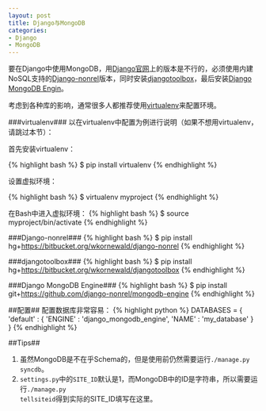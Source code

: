 ```yaml
---
layout: post
title: Django与MongoDB
categories:
- Django
- MongoDB
---
```

要在Django中使用MongoDB，用[Django官网](http://djangoproject.com)上的版本是不行的，必须使用内建NoSQL支持的[Django-nonrel](http://www.allbuttonspressed.com/projects/django-nonrel)版本，同时安装[djangotoolbox](http://www.allbuttonspressed.com/projects/djangotoolbox)，最后安装[Django MongoDB Engin](http://django-mongodb.org)。

考虑到各种库的影响，通常很多人都推荐使用[virtualenv](http://virtualenv.org/)来配置环境。

###virtualenv###
以在virtualenv中配置为例进行说明（如果不想用virtualenv，请跳过本节）：

首先安装virtualenv：

{% highlight bash %}
$ pip install virtualenv
{% endhighlight %}

设置虚拟环境：

{% highlight bash %}
$ virtualenv myproject
{% endhighlight %}

在Bash中进入虚拟环境：
{% highlight bash %}
$ source myproject/bin/activate
{% endhighlight %}

###Django-nonrel###
{% highlight bash %}
$ pip install hg+https://bitbucket.org/wkornewald/django-nonrel
{% endhighlight %}

###djangotoolbox###
{% highlight bash %}
$ pip install hg+https://bitbucket.org/wkornewald/djangotoolbox
{% endhighlight %}

###Django MongoDB Engine###
{% highlight bash %}
$ pip install git+https://github.com/django-nonrel/mongodb-engine
{% endhighlight %}

##配置##
配置数据库非常容易：
{% highlight python %}
DATABASES = {
   'default' : {
      'ENGINE' : 'django_mongodb_engine',
      'NAME' : 'my_database'
   }
}
{% endhighlight %}

##Tips##
1. 虽然MongoDB是不在乎Schema的，但是使用前仍然需要运行<code>./manage.py syncdb</code>。
2. <code>settings.py</code>中的<code>SITE_ID</code>默认是1，而MongoDB中的ID是字符串，所以需要运行<code>./manage.py tellsiteid</code>得到实际的SITE_ID填写在这里。
